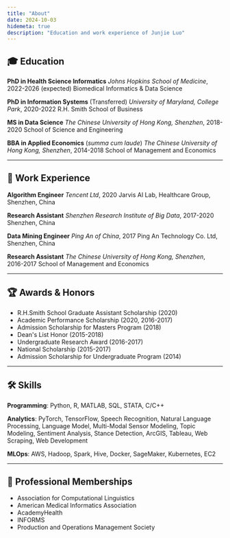 ```yaml
---
title: "About"
date: 2024-10-03
hidemeta: true
description: "Education and work experience of Junjie Luo"
---
```


## 🎓 Education

**PhD in Health Science Informatics**
*Johns Hopkins School of Medicine*, 2022-2026 (expected)
Biomedical Informatics & Data Science

**PhD in Information Systems** (Transferred)
*University of Maryland, College Park*, 2020-2022
R.H. Smith School of Business

**MS in Data Science**
*The Chinese University of Hong Kong, Shenzhen*, 2018-2020
School of Science and Engineering

**BBA in Applied Economics** (*summa cum laude*)
*The Chinese University of Hong Kong, Shenzhen*, 2014-2018
School of Management and Economics

---

## 💼 Work Experience

**Algorithm Engineer**
*Tencent Ltd*, 2020
Jarvis AI Lab, Healthcare Group, Shenzhen, China

**Research Assistant**
*Shenzhen Research Institute of Big Data*, 2017-2020
Shenzhen, China

**Data Mining Engineer**
*Ping An of China*, 2017
Ping An Technology Co. Ltd, Shenzhen, China

**Research Assistant**
*The Chinese University of Hong Kong, Shenzhen*, 2016-2017
School of Management and Economics

---

## 🏆 Awards & Honors

- R.H.Smith School Graduate Assistant Scholarship (2020)
- Academic Performance Scholarship (2020, 2016-2017)
- Admission Scholarship for Masters Program (2018)
- Dean's List Honor (2015-2018)
- Undergraduate Research Award (2016-2017)
- National Scholarship (2015-2017)
- Admission Scholarship for Undergraduate Program (2014)

---

## 🛠️ Skills

**Programming**: Python, R, MATLAB, SQL, STATA, C/C++

**Analytics**: PyTorch, TensorFlow, Speech Recognition, Natural Language Processing, Language Model, Multi-Modal Sensor Modeling, Topic Modeling, Sentiment Analysis, Stance Detection, ArcGIS, Tableau, Web Scraping, Web Development

**MLOps**: AWS, Hadoop, Spark, Hive, Docker, SageMaker, Kubernetes, EC2

---

## 🤝 Professional Memberships

- Association for Computational Linguistics
- American Medical Informatics Association
- AcademyHealth
- INFORMS
- Production and Operations Management Society

